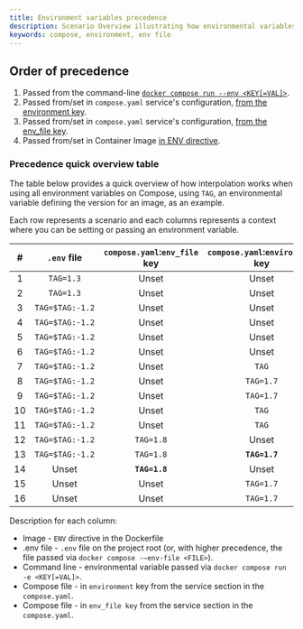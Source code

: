 ```yaml
---
title: Environment variables precedence
description: Scenario Overview illustrating how environmental variables are resolved in Compose
keywords: compose, environment, env file
---
```


## Order of precedence
1. Passed from the command-line [`docker compose run --env <KEY[=VAL]>`](../../engine/reference/commandline/compose_run/#options).
2. Passed from/set in `compose.yaml` service's configuration, [from the environment key](../../compose/compose-file/#environment).
3. Passed from/set in `compose.yaml` service's configuration, [from the env_file key](../../compose/compose-file/#env_file).
4. Passed from/set in Container Image [in ENV directive](../../engine/reference/builder/#env).

### Precedence quick overview table
The table below provides a quick overview of how interpolation works when using all environment variables on Compose, using `TAG`, an environmental variable defining the version for an image, as an example.

Each row represents a scenario and each columns represents a context where you can be setting or passing an environment variable.

| # | `.env` file                | `compose.yaml`:`env_file` key | `compose.yaml`:`environment` key  | CMD          |    Image      |  OS          |    Resolved as    |
|:-:|:--------------------------:|:-----------------------------:|:---------------------------------:|:------------:|:-------------:|:------------:|:-----------------:|
| 1 | `TAG=1.3`                  |  Unset                        |    Unset                          |  Unset       |     `TAG=1.6`   |   `TAG=1.4`    | `TAG=1.6`           |
| 2 | `TAG=1.3`                  |  Unset                        |    Unset                          |    `TAG`      |     `TAG=1.6`   |   `TAG=1.4`    | `TAG=1.3`           |
| 3 | `TAG=$TAG:-1.2`            |  Unset                        |    Unset                          |    `TAG`      |     `TAG=1.6`   |   `TAG=1.4`    | `TAG=1.4`           |
| 4 | `TAG=$TAG:-1.2`            |  Unset                        |    Unset                          |  Unset       |     `TAG=1.6`   |   `TAG=1.4`    | `TAG=1.6`           |
| 5 | `TAG=$TAG:-1.2`            |  Unset                        |    Unset                          |    `TAG`      |     `TAG=1.6`   |    Unset     | `TAG=1.6`           |
| 6 | `TAG=$TAG:-1.2`            |  Unset                        |    Unset                          |    `TAG=1.5`   |     `TAG=1.6`   |   `TAG=1.4`    | `TAG=1.5`           |
| 7 | `TAG=$TAG:-1.2`            |  Unset                        |    `TAG`                           |  Unset       |     `TAG=1.6`   |   `TAG=1.4`    | `TAG=1.4`           |
| 8 | `TAG=$TAG:-1.2`            |  Unset                        |    `TAG=1.7`                        |    `TAG`      |     `TAG=1.6`   |   `TAG=1.4`    | `TAG=1.7`           |
| 9 | `TAG=$TAG:-1.2`            |  Unset                        |    `TAG=1.7`                        |    `TAG=1.5`   |     `TAG=1.6`   |   `TAG=1.4`    | `TAG=1.5`           |
| 10| `TAG=$TAG:-1.2`            |  Unset                        |    `TAG`                           |    `TAG`      |     `TAG=1.6`   |   `TAG=1.4`    | `TAG=1.4`           |
| 11| `TAG=$TAG:-1.2`            |  Unset                        |    `TAG`                           |    `TAG`      |     `TAG=1.6`   |   `TAG=1.4`    | `TAG=1.4`           |
| 12| `TAG=$TAG:-1.2`            |  `TAG=1.8`                    |  Unset                            |  **`TAG=1.5`** |     `TAG=1.6`   |   `TAG=1.4`    | `TAG=1.5`           |
| 13| `TAG=$TAG:-1.2`            |  `TAG=1.8`                    |  **`TAG=1.7`**                      |    `TAG=1.5`   |     `TAG=1.6`   |   `TAG=1.4`    | `TAG=1.7`           |
| 14| Unset                       |**`TAG=1.8`**                  |   Unset                           |   Unset      |     `TAG=1.6`   |   `TAG=1.4`    | `TAG=1.8`           |
| 15| Unset                      |  Unset                        |     `TAG=1.7`                       |     Unset     |     `TAG=1.6`   |   `TAG=1.4`    | `TAG=1.4`           |
| 16| Unset                      |  Unset                        |     `TAG=1.7`                       |     Unset    |     `TAG=1.6`   |   `TAG=1.4`    | `TAG=1.4`           |

Description for each column:
* Image - `ENV` directive in the Dockerfile
* .env file - `.env` file on the project root (or, with higher precedence, the file passed via `docker compose -–env-file <FILE>`).
* Command line - environmental variable passed via `docker compose run -e <KEY[=VAL]>`.
* Compose file - in `environment` key from the service section in the `compose.yaml`.
* Compose file - in `env_file key` from the service section in the `compose.yaml`.
